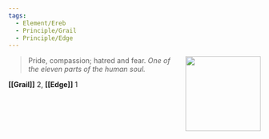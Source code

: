 ```yaml
---
tags:
  - Element/Ereb
  - Principle/Grail 
  - Principle/Edge 
---
```


<div style="float: right; padding-left: 10px;"><img src="/Elements of the Soul/files/ereb.png" width=150 width=100 style="margin:0" /></div>

> Pride, compassion; hatred and fear. *One of the eleven parts of the human soul.*

**[[Grail]]** 2, **[[Edge]]** 1